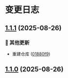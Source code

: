 # 变更日志

## [1.1.1](https://github.com/CandriaJS/karin-plugin-meme/compare/v1.1.0...v1.1.1) (2025-08-26)


### 🔧 其他更新

* 重建仓库 ([01880f9](https://github.com/CandriaJS/karin-plugin-meme/commit/01880f9ca1d1d0fca7e5f75d7fa56f1fb13d25c5))

## [1.1.0](https://github.com/CandriaJS/karin-plugin-meme/compare/v1.0.0...v1.1.0) (2025-08-26)
